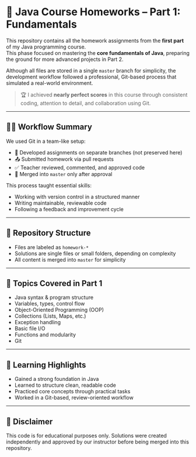 # 📘 Java Course Homeworks – Part 1: Fundamentals

This repository contains all the homework assignments from the **first part** of my Java programming course.  
This phase focused on mastering the **core fundamentals of Java**, preparing the ground for more advanced projects in Part 2.

Although all files are stored in a single `master` branch for simplicity, the development workflow followed a professional, Git-based process that simulated a real-world environment.

> 🏆 I achieved **nearly perfect scores** in this course through consistent coding, attention to detail, and collaboration using Git.

---

## 🧑‍💻 Workflow Summary

We used Git in a team-like setup:

- 🔀 Developed assignments on separate branches (not preserved here)
- 📤 Submitted homework via pull requests
- ✅ Teacher reviewed, commented, and approved code
- 🔄 Merged into `master` only after approval

This process taught essential skills:
- Working with version control in a structured manner
- Writing maintainable, reviewable code
- Following a feedback and improvement cycle

---

## 🧾 Repository Structure

- Files are labeled as `homework-*`
- Solutions are single files or small folders, depending on complexity
- All content is merged into `master` for simplicity

---

## 🧠 Topics Covered in Part 1

- Java syntax & program structure
- Variables, types, control flow
- Object-Oriented Programming (OOP)
- Collections (Lists, Maps, etc.)
- Exception handling
- Basic file I/O
- Functions and modularity
- Git

---

## 🚀 Learning Highlights

- Gained a strong foundation in Java
- Learned to structure clean, readable code
- Practiced core concepts through practical tasks
- Worked in a Git-based, review-oriented workflow

---

## 📌 Disclaimer

This code is for educational purposes only. Solutions were created independently and approved by our instructor before being merged into this repository.
